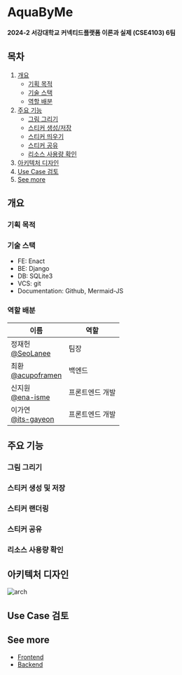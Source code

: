 # AquaByMe

**2024-2 서강대학교 커넥티드플랫폼 이론과 실제 (CSE4103) 6팀**

## 목차
1. [개요](#개요)
    - [기획 목적](#기획-목적)
    - [기술 스택](#기술-스택)
    - [역할 배분](#역할-배분) 
2. [주요 기능](#주요-기능)
    - [그림 그리기](#그림-그리기)
    - [스티커 생성/저장](#스티커-생성-및-저장)
    - [스티커 띄우기](#스티커-랜더링)
    - [스티커 공유](#스티커-공유)
    - [리소스 사용량 확인](#리소스-사용량-확인)
3. [아키텍처 디자인](#아키텍처-디자인)
4. [Use Case 검토](#use-case-검토)
5. [See more](#see-more)


## 개요 
### 기획 목적

### 기술 스택
- FE: Enact
- BE: Django
- DB: SQLite3
- VCS: git
- Documentation: Github, Mermaid-JS

### 역할 배분
| 이름 | 역할 | 
| --- | --- |
|정재헌</br>[@SeoLanee](https://github.com/SeoLanee)|팀장|
|최환</br>[@acupoframen](https://github.com/acupoframen)|백엔드|
|신지원</br>[@ena-isme](https://github.com/ena-isme)|프론트엔드 개발|
|이가연</br>[@its-gayeon](https://github.com/its-gayeon)|프론트엔드 개발|


## 주요 기능

### 그림 그리기

### 스티커 생성 및 저장

### 스티커 랜더링

### 스티커 공유

### 리소스 사용량 확인


## 아키텍처 디자인
![arch](https://github.com/user-attachments/assets/9a87b65b-6e64-49eb-80aa-2e1fad3edf9a)


## Use Case 검토


## See more
- [Frontend](https://github.com/lg-capstone/AquaByMe-frontend)
- [Backend](https://github.com/lg-capstone/AquaByMe-backend)
